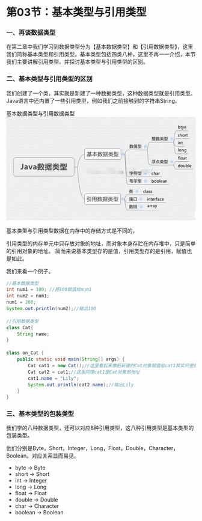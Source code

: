 # 第03节：基本类型与引用类型

### 一、再谈数据类型

在第二章中我们学习到数据类型分为【基本数据类型】和【引用数据类型】，这里我们简称基本类型和引用类型。基本类型包括四类八种，这里不再一一介绍，本节我们主要讲解引用类型。并探讨基本类型与引用类型的区别。

### 二、基本类型与引用类型的区别

我们创建了一个类，其实就是新建了一种数据类型，这种数据类型就是引用类型。Java语言中还内置了一些引用类型，例如我们之前接触到的字符串String。

基本数据类型与引用数据类型  
![基本数据类型与引用类型](..\images/0303_type.png)  

基本类型与引用类型数据在内存中的存储方式是不同的，

引用类型的内存单元中只存放对象的地址，而对象本身存贮在内存堆中，只是简单的引用对象的地址。
简而来说基本类型存的是值，引用类型存的是引用，赋值也是如此。


我们来看一个例子。

``` java
//基本数据类型
int num1 = 100; //把100赋值给num1
int num2 = num1;
num1 = 200;
System.out.println(num2);//输出100

//引用数据类型
class Cat{
    String name;
}

class on_Cat {
    public static void main(String[] args) {
        Cat cat1 = new Cat();//这里看起来像把新建的Cat对象赋值给cat1其实只是把Cat对象的引用（即存储Cat对象的地址）赋值给了cat1
        Cat cat2 = cat1;//这里同理cat1是Cat对象的地址
        cat1.name = "Lily";
        System.out.println(cat2.name);//输出Lily
    }
}
```


### 三、基本类型的包装类型

我们学的八种数据类型，还可以对应8种引用类型，这八种引用类型是基本类型的包装类型。

他们分别是Byte，Short，Integer，Long，Float，Double，Character，Boolean。对应关系显而易见。

* byte →	Byte
* short	→	Short
* int	→	Integer
* long →	Long
* float	→	Float
* double	→	Double
* char	→	Character
* boolean →	Boolean









